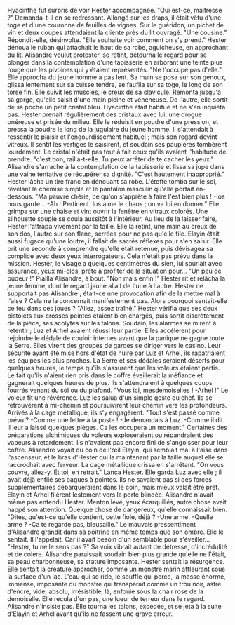 



Hyacinthe fut surpris de voir Hester accompagnée.
"Qui est-ce, maîtresse ?" Demanda-t-il en se redressant. Allongé sur les draps, il était vêtu d'une toge et d'une couronne de feuilles de vignes. Sur le guéridon, un pichet de vin et deux coupes attendaient la cliente près du lit ouvragé.
"Une cousine." Répondit-elle, désinvolte. "Elle souhaite voir comment on s'y prend." Hester dénoua le ruban qui attachait le haut de sa robe, aguicheuse, en approchant du lit. Alisandre voulut protester, se retint, détourna le regard pour se plonger dans la contemplation d'une tapisserie en arborant une teinte plus rouge que les pivoines qui y étaient représentés.
"Ne t'occupe pas d'elle." Elle approcha du jeune homme à pas lent. Sa main se posa sur son genoux, glissa lentement sur sa cuisse tendre, se faufila sur sa toge, le long de son torse fin. Elle suivit les muscles, le creux de sa clavicule. Remonta jusqu'à sa gorge, qu'elle saisit d'une main pleine et vénéneuse. 
De l'autre, elle sortit de sa poche un petit cristal bleu. Hyacinthe était habitué et ne s'en inquiéta pas. Hester prenait régulièrement des cristaux avec lui, une drogue onéreuse et prisée du milieu. Elle le réduisit en poudre d'une pression, et pressa la poudre le long de la jugulaire du jeune homme. Il s'attendait à ressentir le plaisir et l'engourdissement habituel ; mais son regard devint vitreux. Il sentit les vertiges le saisirent, et soudain ses paupières tombèrent lourdement. Le cristal n'était pas tout à fait ceux qu'ils avaient l'habitude de prendre.
"c'est bon, railla-t-elle. Tu peux arrêter de te cacher les yeux."
Alisandre s'arrache à la contemplation de la tapisserie et lissa sa jupe dans une vaine tentative de récupérer sa dignité. 
"C'est hautement inapproprié."
Hester lâcha un tire franc en dénouant sa robe. L'étoffe tomba sur le sol, révélant la chemise simple et le pantalon masculin qu'elle portait en-dessous.
"Ma pauvre chérie, ce qu'on s'apprête à faire l'est bien plus !
  -Ios nous garde...
  -Ah ! Pertinent. Ios aime le chaos ; on va lui en donner."
Elle grimpa sur une chaise et vint ouvrir la fenêtre en vitraux colorés. Une silhouette souple se coula aussitôt à l'intérieur. Au lieu de la laisser faire, Hester l'attrapa vivement par la taille. Elle la retint, une main au creux de son dos, l'autre sur son flanc, serrées pour ne pas qu'elle file. Elayin était aussi fugace qu'une loutre, il fallait de sacrés réflexes pour s'en saisir. Elle prit une seconde à comprendre qu'elle était retenue, puis dévisagea sa complice avec deux yeux interrogateurs. Cela n'était pas prévu dans la mission. Hester, le visage a quelques centimètres du sien, lui souriait avec assurance, yeux mi-clos, prête à profiter de la situation pour...
"Un peu de pudeur !" Piailla Alisandre, à bout. "Non mais enfin !"
Hester rit et relâcha la jeune femme, dont le regard jaune allait de l'une à l'autre. Hester ne supportait pas Alisandre ; était-ce une provocation afin de la mettre mal à l'aise ? Cela ne la concernait manifestement pas. Alors pourquoi sentait-elle ce feu dans ces joues ? 
"Allez, assez traîné." Hester vérifia que ses deux pistolets aux crosses peintes étaient bien chargés, puis sortit discrètement de la pièce, ses acolytes sur les talons. Soudain, les alarmes se mirent à retentir ; Luz et Arhel avaient réussi leur partie. Elles accélèrent pour rejoindre le dédale de couloir internes avant que la panique ne gagne toute la Serre. Elles virent des groupes de gardes se diriger vers le casino. Leur sécurité ayant été mise hors d'état de nuire par Luz et Arhel, ils rapatriaient les équipes les plus proches. La Serre et ses dédales seraient déserts pour quelques heures, le temps qu'ils s'assurent que les voleurs étaient partis. Le fait qu'ils n'aient rien pris dans le coffre éveillerait la méfiance et gagnerait quelques heures de plus. Ils s'attendraient à quelques coups fourrés venant du sol ou du plafond. 
"Vous ici, mesdemoiselles !
  -Arhel !"
  Le voleur fit une révérence. Luz les salua d'un simple geste du chef. Ils se retrouvèrent à mi-chemin et poursuivirent leur chemin vers les profondeurs. Arrivés à la cage métallique, ils s'y engagèrent.
"Tout s'est passé comme prévu ?
-Comme une lettre à la poste !
-Je demandais à Luz.
-Comme il dit. Il leur a laissé quelques pièges. Ça les occupera un moment."
Certaines des préparations alchimiques du voleurs exploseraient ou répandraient des vapeurs à retardement. Ils n'avaient pas encore fini de s'angoisser pour leur coffre.
Alisandre voyait du coin de l'œil Elayin, qui semblait mal à l'aise dans l'ascenseur, et le bras d'Hester qui la maintenant par la taille auquel elle se raccrochait avec ferveur.
La cage métallique crissa en s'arrêtant.
"On vous couvre, allez-y. Et toi, en retrait." Lança Hester. Elle garda Luz avec elle ; il avait déjà enfilé ses bagues à pointes. Ils ne savaient pas si des forces supplémentaires débarqueraient dans le coin, mais mieux valait être prêt. Elayin et Arhel filèrent lestement vers la porte blindée.
Alisandre n'avait même pas entendu Hester. Menton levé, yeux écarquillés, autre chose avait happé son attention. 
Quelque chose de dangereux, qu'elle connaissait bien.
"Dites, qu'est-ce qu'elle contient, cette fiole, déjà ?
  -Une arme. 
  -Quelle arme ?
  -Ça te regarde pas, bleusaille." 
Le mauvais pressentiment d'Alisandre grandit dans sa poitrine en même temps que son ombre. Elle le sentait. Il l'appelait. Car il avait besoin d'un semblable pour s'éveiller...
"Hester, tu ne le sens pas ?" Sa voix vibrait autant de détresse, d'incrédulité et de colère. Alisandre paraissait soudain bien plus grande qu'elle ne l'était, sa peau charbonneuse, sa stature imposante. Hester sentait la résurgence. Elle sentait la créature approcher, comme un monstre marin affleurant sous la surface d'un lac. L'eau qui se ride, le souffle qui perce, la masse énorme, immense, imposante du monstre qui transparaît comme un trou noir, astre d'encre, vide, absolu, irrésistible, là, enfouie sous la chair rose de la demoiselle.
Elle recula d'un pas, une lueur de terreur dans le regard. Alisandre n'insiste pas. Elle tourna les talons, excédée, et se jeta à la suite d'Elayin et Arhel avant qu'ils ne fassent une grave erreur.